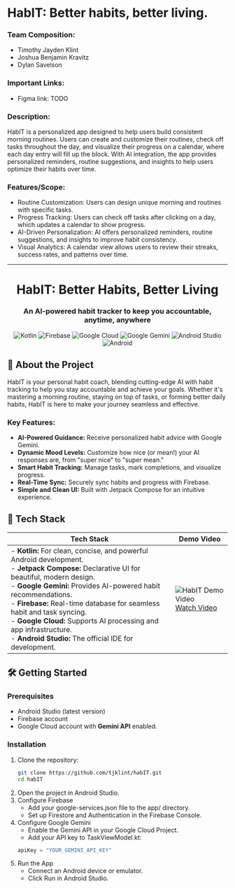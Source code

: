 # HabIT: Better habits, better living.

### Team Composition:
- Timothy Jayden Klint
- Joshua Benjamin Kravitz
- Dylan Savelson

### Important Links:
- Figma link: TODO

### Description:
HabIT is a personalized app designed to help users build consistent morning routines. Users can create and customize their routines, check off tasks throughout the day, and visualize their progress on a calendar, where each day entry will fill up the block. With AI integration, the app provides personalized reminders, routine suggestions, and insights to help users optimize their habits over time.

### Features/Scope:
- Routine Customization: Users can design unique morning and routines with specific tasks.
- Progress Tracking: Users can check off tasks after clicking on a day, which updates a calendar to show progress.
- AI-Driven Personalization: AI offers personalized reminders, routine suggestions, and insights to improve habit consistency.
- Visual Analytics: A calendar view allows users to review their streaks, success rates, and patterns over time.

---
<div align="center">
  <h1> HabIT: Better Habits, Better Living </h1>
</div>

<div align="center">
  <h3>An AI-powered habit tracker to keep you accountable, anytime, anywhere</h3>
</div>

<div align="center">
  <img src="https://img.shields.io/badge/kotlin-%237F52FF.svg?style=for-the-badge&logo=kotlin&logoColor=white" alt="Kotlin">
  <img src="https://img.shields.io/badge/firebase-a08021?style=for-the-badge&logo=firebase&logoColor=ffcd34" alt="Firebase">
  <img src="https://img.shields.io/badge/GoogleCloud-%234285F4.svg?style=for-the-badge&logo=google-cloud&logoColor=white" alt="Google Cloud">
  <img src="https://img.shields.io/badge/google%20gemini-8E75B2?style=for-the-badge&logo=google%20gemini&logoColor=white" alt="Google Gemini">
  <img src="https://img.shields.io/badge/android%20studio-346ac1?style=for-the-badge&logo=android%20studio&logoColor=white" alt="Android Studio">
  <img src="https://img.shields.io/badge/Android-3DDC84?style=for-the-badge&logo=android&logoColor=white" alt="Android">
</div>

## 📖 About the Project

HabIT is your personal habit coach, blending cutting-edge AI with habit tracking to help you stay accountable and achieve your goals. Whether it's mastering a morning routine, staying on top of tasks, or forming better daily habits, HabIT is here to make your journey seamless and effective.

### Key Features:
- **AI-Powered Guidance:** Receive personalized habit advice with Google Gemini.
- **Dynamic Mood Levels:** Customize how nice (or mean!) your AI responses are, from "super nice" to "super mean."
- **Smart Habit Tracking:** Manage tasks, mark completions, and visualize progress.
- **Real-Time Sync:** Securely sync habits and progress with Firebase.
- **Simple and Clean UI:** Built with Jetpack Compose for an intuitive experience.

## 🚀 Tech Stack

| **Tech Stack**                                                                                         | **Demo Video**                                           |
|-------------------------------------------------------------------------------------------------------|---------------------------------------------------------|
| - **Kotlin:** For clean, concise, and powerful Android development. <br> - **Jetpack Compose:** Declarative UI for beautiful, modern design. <br> - **Google Gemini:** Provides AI-powered habit recommendations. <br> - **Firebase:** Real-time database for seamless habit and task syncing. <br> - **Google Cloud:** Supports AI processing and app infrastructure. <br> - **Android Studio:** The official IDE for development. | ![HabIT Demo Video](https://img.youtube.com/vi/YOUR_VIDEO_ID/0.jpg) <br> [Watch Video](https://www.youtube.com/watch?v=YOUR_VIDEO_ID) |


## 🛠️ Getting Started

### Prerequisites
- Android Studio (latest version)
- Firebase account
- Google Cloud account with **Gemini API** enabled.

### Installation
1. Clone the repository:
   ```bash
   git clone https://github.com/tjklint/habIT.git
   cd habIT
   ```
2. Open the project in Android Studio.
3. Configure Firebase
   - Add your google-services.json file to the app/ directory.
   - Set up Firestore and Authentication in the Firebase Console.
4. Configure Google Gemini
   - Enable the Gemini API in your Google Cloud Project.
   - Add your API key to TaskViewModel.kt:
   ```kotlin
   apiKey = "YOUR_GEMINI_API_KEY"
   ```
5. Run the App
   - Connect an Android device or emulator.
   - Click Run in Android Studio.


